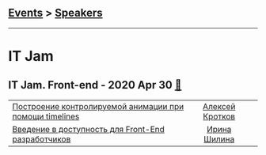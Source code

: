 ## [Events](../README.md) > [Speakers](../speakers.md)
---

# IT Jam

## IT Jam. Front-end - 2020 Apr 30 [:movie_camera:](https://www.youtube.com/playlist?list=PLGsNPiHwSUI5xPyxr0MQM8yhjiXBxcYup)
| | | |
| --- | :---: | --- |
| [Построение контролируемой анимации при помощи timelines](https://www.youtube.com/watch?v=6A772QmRbD4)  |  [Алексей Кротков](../../speakers/Алексей%20Кротков.md)  |    |
| [Введение в доступность для Front-End разработчиков](https://www.youtube.com/watch?v=WQYQLw2B9Bk)  |  [Ирина Шилина](../../speakers/Ирина%20Шилина.md)  |    |

